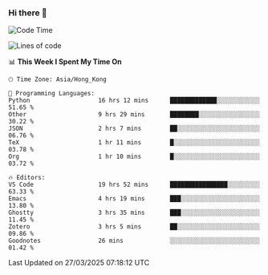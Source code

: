 ### Hi there 👋

<!--
**nicehiro/nicehiro** is a ✨ _special_ ✨ repository because its `README.md` (this file) appears on your GitHub profile.

Here are some ideas to get you started:

- 🔭 I’m currently working on ...
- 🌱 I’m currently learning ...
- 👯 I’m looking to collaborate on ...
- 🤔 I’m looking for help with ...
- 💬 Ask me about ...
- 📫 How to reach me: ...
- 😄 Pronouns: ...
- ⚡ Fun fact: ...
-->

<!--START_SECTION:waka-->
![Code Time](http://img.shields.io/badge/Code%20Time-414%20hrs%2030%20mins-blue)

![Lines of code](https://img.shields.io/badge/From%20Hello%20World%20I%27ve%20Written-1.6%20million%20lines%20of%20code-blue)

📊 **This Week I Spent My Time On** 

```text
🕑︎ Time Zone: Asia/Hong_Kong

💬 Programming Languages: 
Python                   16 hrs 12 mins      █████████████░░░░░░░░░░░░   51.65 % 
Other                    9 hrs 29 mins       ████████░░░░░░░░░░░░░░░░░   30.22 % 
JSON                     2 hrs 7 mins        ██░░░░░░░░░░░░░░░░░░░░░░░   06.76 % 
TeX                      1 hr 11 mins        █░░░░░░░░░░░░░░░░░░░░░░░░   03.78 % 
Org                      1 hr 10 mins        █░░░░░░░░░░░░░░░░░░░░░░░░   03.72 % 

🔥 Editors: 
VS Code                  19 hrs 52 mins      ████████████████░░░░░░░░░   63.33 % 
Emacs                    4 hrs 19 mins       ███░░░░░░░░░░░░░░░░░░░░░░   13.80 % 
Ghostty                  3 hrs 35 mins       ███░░░░░░░░░░░░░░░░░░░░░░   11.45 % 
Zotero                   3 hrs 5 mins        ██░░░░░░░░░░░░░░░░░░░░░░░   09.86 % 
Goodnotes                26 mins             ░░░░░░░░░░░░░░░░░░░░░░░░░   01.42 % 
```


 Last Updated on 27/03/2025 07:18:12 UTC
<!--END_SECTION:waka-->
